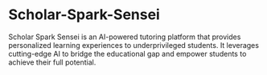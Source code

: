 # Scholar-Spark-Sensei
Scholar Spark Sensei is an AI-powered tutoring platform that provides personalized learning experiences to underprivileged students. It leverages cutting-edge AI to bridge the educational gap and empower students to achieve their full potential.
